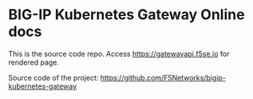 # BIG-IP Kubernetes Gateway Online docs 
This is the source code repo. Access https://gatewayapi.f5se.io for rendered page.

Source code of the project: https://github.com/F5Networks/bigip-kubernetes-gateway


